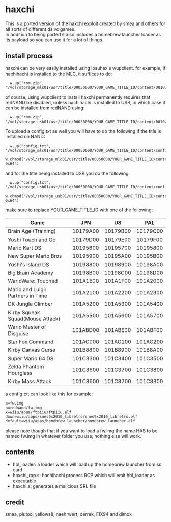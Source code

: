 # haxchi

This is a ported version of the haxchi exploit created by smea and others for all sorts of different ds vc games.  
In addition to being ported it also includes a homebrew launcher loader as its payload so you can use it for a lot of things.

## install process

haxchi can be very easily installed using iosuhax's wupclient. for example, if hachihachi is installed to the MLC, it suffices to do:
```
  w.up("rom.zip", "/vol/storage_mlc01/usr/title/00050000/YOUR_GAME_TITLE_ID/content/0010/rom.zip")
```
of course, using wupclient to install haxchi permanently requires that redNAND be disabled, unless hachihachi is installed to USB, in which case it can be installed from redNAND using:
```
  w.up("rom.zip", "/vol/storage_usb01/usr/title/00050000/YOUR_GAME_TITLE_ID/content/0010/rom.zip")
```

To upload a config.txt as well you will have to do the following if the title is installed on NAND:
```
  w.up("config.txt", "/vol/storage_mlc01/usr/title/00050000/YOUR_GAME_TITLE_ID/content/config.txt")  
  w.chmod("/vol/storage_mlc01/usr/title/00050000/YOUR_GAME_TITLE_ID/content/config.txt", 0x644)  
```
and for the title being installed to USB you do the following:
```
  w.up("config.txt", "/vol/storage_usb01/usr/title/00050000/YOUR_GAME_TITLE_ID/content/config.txt")  
  w.chmod("/vol/storage_usb01/usr/title/00050000/YOUR_GAME_TITLE_ID/content/config.txt", 0x644)  
```

make sure to replace YOUR_GAME_TITLE_ID with one of the following:  

| Game | JPN | US | PAL |
|---|:---:|:---:|:---:|
|Brain Age (Training)|10179A00|10179B00|10179C00|
|Yoshi Touch and Go|10179D00|10179E00|10179F00|
|Mario Kart DS|10195600|10195700|10195800|
|New Super Mario Bros|10195900|10195A00|10195B00|
|Yoshi's Island DS|10198800|10198900|10198A00|
|Big Brain Academy|10198B00|10198C00|10198D00|
|WarioWare: Touched|101A1E00|101A1F00|101A2000|
|Mario and Luigi: Partners in Time|101A2100|101A2200|101A2300|
|DK Jungle Climber|101A5200|101A5300|101A5400|
|Kirby Squeak Squad(Mouse Attack)|101A5500|101A5600|101A5700|
|Wario Master of Disguise|101ABD00|101ABE00|101ABF00|
|Star Fox Command|101AC000|101AC100|101AC200|
|Kirby Canvas Curse|101B8800|101B8900|101B8A00|
|Super Mario 64 DS|101C3300|101C3400|101C3500|
|Zelda Phantom Hourglass|101C3600|101C3700|101C3800|
|Kirby Mass Attack|101C8600|101C8700|101C8800|

a config.txt can look like this for example:
```
a=fw.img
b=rednand/fw.img
x=wiiu/apps/ftpiiu/ftpiiu.elf
down=wiiu/apps/snes9x2010_libretro/snes9x2010_libretro.elf
default=wiiu/apps/homebrew_launcher/homebrew_launcher.elf
```
please note though that if you want to load a fw.img the name HAS to be named fw.img in whatever folder you use, nothing else will work.  

## contents

* hbl_loader: a loader which will load up the homebrew launcher from sd card
* haxchi_rop.s: hachihachi process ROP which will emit hbl_loader as executable
* haxchi.s: generates a malicious SRL file

## credit

smea, plutoo, yellows8, naehrwert, derrek, FIX94 and dimok
